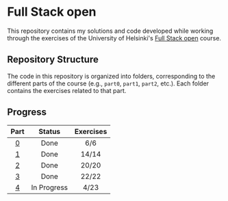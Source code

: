# Full Stack open

This repository contains my solutions and code developed while working through the exercises of the University of Helsinki's [Full Stack open](https://fullstackopen.com/en/) course.

## Repository Structure

The code in this repository is organized into folders, corresponding to the different parts of the course (e.g., `part0`, `part1`, `part2`, etc.). Each folder contains the exercises related to that part.

## Progress

| Part          | Status      | Exercises |
| :-----------: | :---------: | :-------: |
| [0](./part0/) | Done        | 6/6       |
| [1](./part1/) | Done        | 14/14     |
| [2](./part2/) | Done        | 20/20     |
| [3](./part3/) | Done        | 22/22     |
| [4](./part4/) | In Progress | 4/23      |